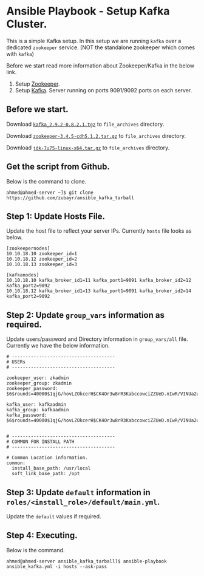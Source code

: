 # Ansible Playbook - Setup Kafka Cluster.  

This is a simple Kafka setup. In this setup we are running `kafka` over a dedicated `zookeeper` service. 
(NOT the standalone zookeeper which comes with `kafka`)

Before we start read more information about Zookeeper/Kafka in the below link.

1. Setup [Zookeeper](roles/zookeeper_install_tarball/README.md). 
2. Setup [Kafka](roles/kafka_install_tarball/README.md). Server running on ports 9091/9092 ports on each server.

## Before we start.

Download [`kafka_2.9.2-0.8.2.1.tgz`](http://mirror.metrocast.net/apache/kafka/0.8.2.1/kafka_2.9.2-0.8.2.1.tgz) to `file_archives` directory.

Download [`zookeeper-3.4.5-cdh5.1.2.tar.gz`](http://archive.cloudera.com/cdh5/cdh/5/zookeeper-3.4.5-cdh5.1.2.tar.gz) to `file_archives` directory.

Download [`jdk-7u75-linux-x64.tar.gz`](http://www.oracle.com/technetwork/java/javase/downloads/java-archive-downloads-javase7-521261.html#jdk-7u75-oth-JPR) to `file_archives` directory.

## Get the script from Github.

Below is the command to clone. 

    ahmed@ahmed-server ~]$ git clone https://github.com/zubayr/ansible_kafka_tarball


## Step 1: Update Hosts File.

Update the host file to reflect your server IPs.
Currently `hosts` file looks as below.

    [zookeepernodes]
    10.10.18.10 zookeeper_id=1
    10.10.18.12 zookeeper_id=2
    10.10.18.13 zookeeper_id=3
    
    [kafkanodes]
    10.10.18.10 kafka_broker_id1=11 kafka_port1=9091 kafka_broker_id2=12 kafka_port2=9092
    10.10.18.12 kafka_broker_id1=13 kafka_port1=9091 kafka_broker_id2=14 kafka_port2=9092
    
## Step 2: Update `group_vars` information as required.

Update users/password and Directory information in `group_vars/all` file.
Currently we have the below information.
    
    # --------------------------------------
    # USERs
    # --------------------------------------
    
    zookeeper_user: zkadmin
    zookeeper_group: zkadmin
    zookeeper_password: $6$rounds=40000$1qjG/hovLZOkcerH$CK4Or3w8rR3KabccowciZZUeD.nIwR/VINUa2uPsmGK/2xnmOt80TjDwbof9rNvnYY6icCkdAR2qrFquirBtT1
    
    kafka_user: kafkaadmin
    kafka_group: kafkaadmin
    kafka_password: $6$rounds=40000$1qjG/hovLZOkcerH$CK4Or3w8rR3KabccowciZZUeD.nIwR/VINUa2uPsmGK/2xnmOt80TjDwbof9rNvnYY6icCkdAR2qrFquirBtT1
    
    
    # --------------------------------------
    # COMMON FOR INSTALL PATH
    # --------------------------------------
    
    # Common Location information.
    common:
      install_base_path: /usr/local
      soft_link_base_path: /opt

## Step 3: Update `default` information in `roles/<install_role>/default/main.yml`.

Update the `default` values if required.


## Step 4: Executing.

Below is the command. 
    
    ahmed@ahmed-server ansible_kafka_tarball]$ ansible-playbook ansible_kafka.yml -i hosts --ask-pass